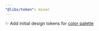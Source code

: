 ```yaml
---
"@libs/token": minor
---
```


✨ Add initial design tokens for [color palette](https://shan-shan-dev.github.io/broom/variables/_libs_token.color_palette.COLOR.html)
